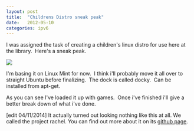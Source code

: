 ```yaml
---
layout: post
title:  "Childrens Distro sneak peak"
date:   2012-05-10
categories: ipv6
---
```

I was assigned the task of creating a children's linux distro for use here at the library.  Here's a sneak peak.  

![][1]

<!--excerpt-->  

I'm basing it on Linux Mint for now.  I think i'll probably move it all over to straight Ubuntu before finalizing.  The dock is called docky.  Can be installed from apt-get.  

As you can see I've loaded it up with games.  Once i've finished i'll give a better break down of what i've done.

[edit 04/11/2014] It actually turned out looking nothing like this at all.  We called the project rachel. You can find out more about it on its [github page](https://github.com/geekgonecrazy/rachel).

[1]: http://lh5.ggpht.com/_BMKBVRf6mio/TcmQfVPmMbI/AAAAAAAAAh4/EKEKmhMUn5s/2011-05-10%2014.20.35.png
